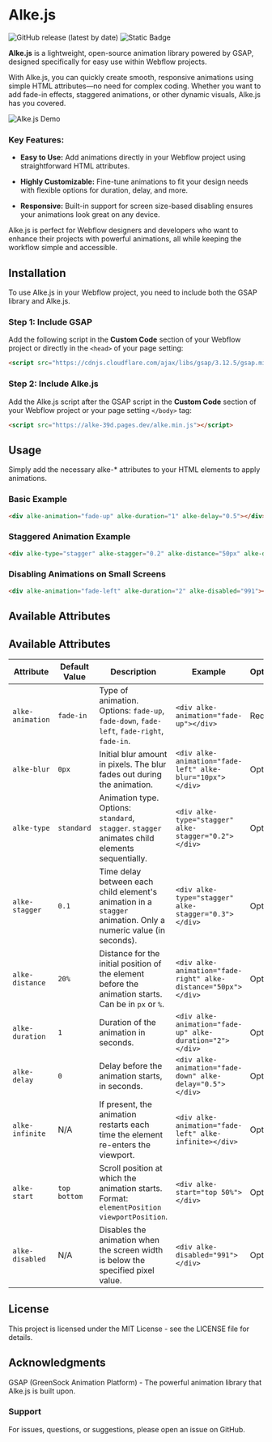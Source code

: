 # Alke.js

![GitHub release (latest by date)](https://img.shields.io/github/v/release/NicoSnts/alke)  ![Static Badge](https://img.shields.io/badge/Version-1.0.0-blue)


**Alke.js** is a lightweight, open-source animation library powered by GSAP, designed specifically for easy use within Webflow projects.

With Alke.js, you can quickly create smooth, responsive animations using simple HTML attributes—no need for complex coding. Whether you want to add fade-in effects, staggered animations, or other dynamic visuals, Alke.js has you covered.

![Alke.js Demo](https://github.com/NicoSnts/alke/blob/64a0f5d53a6b5e8bee1d864635139f46f8226fc0/Alke-demo.gif)

### Key Features:

- **Easy to Use:** Add animations directly in your Webflow project using straightforward HTML attributes.
  
- **Highly Customizable:** Fine-tune animations to fit your design needs with flexible options for duration, delay, and more.

- **Responsive:** Built-in support for screen size-based disabling ensures your animations look great on any device.

Alke.js is perfect for Webflow designers and developers who want to enhance their projects with powerful animations, all while keeping the workflow simple and accessible.

## Installation

To use Alke.js in your Webflow project, you need to include both the GSAP library and Alke.js.

### Step 1: Include GSAP

Add the following script in the **Custom Code** section of your Webflow project or directly in the `<head>` of your page setting:

```html
<script src="https://cdnjs.cloudflare.com/ajax/libs/gsap/3.12.5/gsap.min.js"></script>
```

### Step 2: Include Alke.js

Add the Alke.js script after the GSAP script in the **Custom Code** section of your Webflow project or your page setting `</body>` tag:

```html
<script src="https://alke-39d.pages.dev/alke.min.js"></script>
```

## Usage

Simply add the necessary alke-* attributes to your HTML elements to apply animations.

### Basic Example
```html
<div alke-animation="fade-up" alke-duration="1" alke-delay="0.5"></div>
```

### Staggered Animation Example
```html
<div alke-type="stagger" alke-stagger="0.2" alke-distance="50px" alke-duration="1"></div>
```

### Disabling Animations on Small Screens
```html
<div alke-animation="fade-left" alke-duration="2" alke-disabled="991"></div>
```

## Available Attributes

## Available Attributes

| Attribute       | Default Value | Description                                                                 | Example                                                      | Optional/Required |
|-----------------|---------------|-----------------------------------------------------------------------------|--------------------------------------------------------------|-------------------|
| `alke-animation`| `fade-in`     | Type of animation. Options: `fade-up`, `fade-down`, `fade-left`, `fade-right`, `fade-in`. | `<div alke-animation="fade-up"></div>`                        | Required          |
| `alke-blur`     | `0px`         | Initial blur amount in pixels. The blur fades out during the animation.      | `<div alke-animation="fade-left" alke-blur="10px"></div>`     | Optional          |
| `alke-type`     | `standard`    | Animation type. Options: `standard`, `stagger`. `stagger` animates child elements sequentially. | `<div alke-type="stagger" alke-stagger="0.2"></div>`          | Optional          |
| `alke-stagger`  | `0.1`         | Time delay between each child element's animation in a `stagger` animation. Only a numeric value (in seconds).  | `<div alke-type="stagger" alke-stagger="0.3"></div>`          | Optional          |
| `alke-distance` | `20%`         | Distance for the initial position of the element before the animation starts. Can be in `px` or `%`. | `<div alke-animation="fade-right" alke-distance="50px"></div>`| Optional          |
| `alke-duration` | `1`           | Duration of the animation in seconds.                                        | `<div alke-animation="fade-up" alke-duration="2"></div>`      | Optional          |
| `alke-delay`    | `0`           | Delay before the animation starts, in seconds.                               | `<div alke-animation="fade-down" alke-delay="0.5"></div>`     | Optional          |
| `alke-infinite` | N/A           | If present, the animation restarts each time the element re-enters the viewport. | `<div alke-animation="fade-left" alke-infinite></div>`        | Optional          |
| `alke-start`    | `top bottom`  | Scroll position at which the animation starts. Format: `elementPosition viewportPosition`. | `<div alke-start="top 50%"></div>`                            | Optional          |
| `alke-disabled` | N/A           | Disables the animation when the screen width is below the specified pixel value. | `<div alke-disabled="991"></div>`                             | Optional          |

## License

This project is licensed under the MIT License - see the LICENSE file for details.

## Acknowledgments

GSAP (GreenSock Animation Platform) - The powerful animation library that Alke.js is built upon.

### Support

For issues, questions, or suggestions, please open an issue on GitHub.
